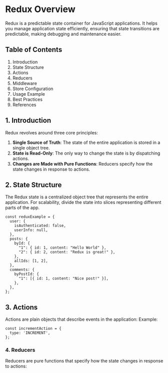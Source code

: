 # Redux Overview

Redux is a predictable state container for JavaScript applications. It helps you manage application state efficiently, ensuring that state transitions are predictable, making debugging and maintenance easier.

## Table of Contents

1. Introduction  
2. State Structure  
3. Actions  
4. Reducers  
5. Middleware  
6. Store Configuration  
7. Usage Example  
8. Best Practices  
9. References  

## 1. Introduction

Redux revolves around three core principles:  

1. **Single Source of Truth**: The state of the entire application is stored in a single object tree.  
2. **State is Read-Only**: The only way to change the state is by dispatching actions.  
3. **Changes are Made with Pure Functions**: Reducers specify how the state changes in response to actions.  

## 2. State Structure

The Redux state is a centralized object tree that represents the entire application. For scalability, divide the state into slices representing different parts of the app.  

```
const reduxExample = {
  user: {
    isAuthenticated: false,
    userInfo: null,
  },
  posts: {
    byId: {
      "1": { id: 1, content: "Hello World" },
      "2": { id: 2, content: "Redux is great!" },
    },
    allIds: [1, 2],
  },
  comments: {
    byPostId: {
      "1": [{ id: 1, content: "Nice post!" }],
    },
  },
};
```
## 3. Actions
Actions are plain objects that describe events in the application:
Example:
```
const incrementAction = {
  type: 'INCREMENT',
};
```
### 4. Reducers
Reducers are pure functions that specify how the state changes in response to actions:
